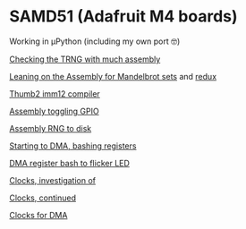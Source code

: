 # SAMD51 (Adafruit M4 boards)

Working in µPython (including my own port 🤓)

[Checking the TRNG with much assembly](./2023/03/2023-03-27.md)

[Leaning on the Assembly for Mandelbrot sets](./2023/04/2023-04-01.md) and [redux](./2023/04/2023-04-03-a.md)

[Thumb2 imm12 compiler](./2023/04/2023-04-01-a.md)

[Assembly toggling GPIO](./2023/04/2023-04-03.md)

[Assembly RNG to disk](./2023/04/2023-04-04.md)

[Starting to DMA, bashing registers](./2023/04/2023-04-06.md)

[DMA register bash to flicker LED](./2023/04/2023-04-07.md)

[Clocks, investigation of](./2023/04/2023-04-15.md)

[Clocks, continued](./2023/04/2023-04-16.md)

[Clocks for DMA](./2023/04/2023-04-17.md)

